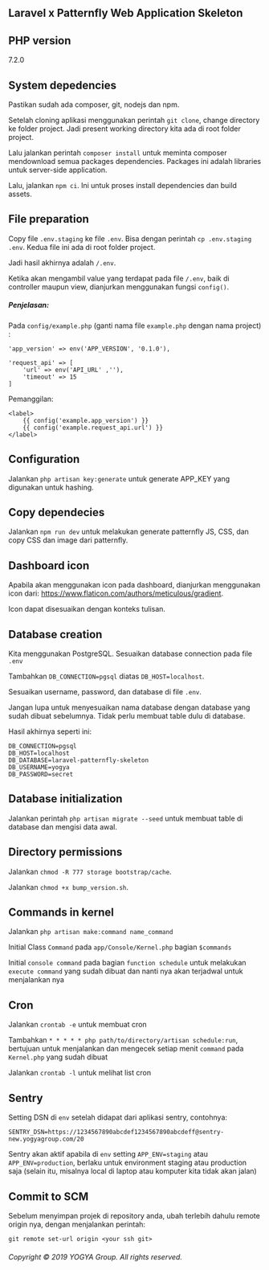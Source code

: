 Laravel x Patternfly Web Application Skeleton
-------------

## PHP version

7.2.0

## System depedencies

Pastikan sudah ada composer, git, nodejs dan npm.

Setelah cloning aplikasi menggunakan perintah `git clone`, change directory ke folder project. Jadi present working directory kita ada di root folder project.

Lalu jalankan perintah `composer install` untuk meminta composer mendownload semua packages dependencies. Packages ini adalah libraries untuk server-side application.

Lalu, jalankan `npm ci`. Ini untuk proses install dependencies dan build assets.

## File preparation

Copy file `.env.staging` ke file `.env`. Bisa dengan perintah `cp .env.staging .env`. Kedua file ini ada di root folder project.

Jadi hasil akhirnya adalah `/.env`.

Ketika akan mengambil value yang terdapat pada file `/.env`, baik di controller maupun view, dianjurkan menggunakan fungsi `config()`. 

##### Penjelasan:

Pada `config/example.php` (ganti nama file `example.php` dengan nama project) :
```
'app_version' => env('APP_VERSION', '0.1.0'),

'request_api' => [
    'url' => env('API_URL' ,''),
    'timeout' => 15
]
```

Pemanggilan:
```
<label>
    {{ config('example.app_version') }}
    {{ config('example.request_api.url') }}
</label>
```

## Configuration

Jalankan `php artisan key:generate` untuk generate APP_KEY yang digunakan untuk hashing.

## Copy dependecies

Jalankan `npm run dev` untuk melakukan generate patternfly JS, CSS, dan copy CSS dan image dari patternfly.

## Dashboard icon

Apabila akan menggunakan icon pada dashboard, dianjurkan menggunakan icon dari:
https://www.flaticon.com/authors/meticulous/gradient.

Icon dapat disesuaikan dengan konteks tulisan.

## Database creation

Kita menggunakan PostgreSQL. Sesuaikan database connection pada file `.env`

Tambahkan `DB_CONNECTION=pgsql` diatas `DB_HOST=localhost`.

Sesuaikan username, password, dan database di file `.env`.

Jangan lupa untuk menyesuaikan nama database dengan database yang sudah dibuat sebelumnya. Tidak perlu membuat table dulu di database.

Hasil akhirnya seperti ini:

```
DB_CONNECTION=pgsql
DB_HOST=localhost
DB_DATABASE=laravel-patternfly-skeleton
DB_USERNAME=yogya
DB_PASSWORD=secret
```

## Database initialization

Jalankan perintah `php artisan migrate --seed` untuk membuat table di database dan mengisi data awal.

## Directory permissions

Jalankan `chmod -R 777 storage bootstrap/cache`.

Jalankan `chmod +x bump_version.sh`.

## Commands in kernel

Jalankan `php artisan make:command name_command`

Initial Class `Command` pada `app/Console/Kernel.php` bagian `$commands`

Initial `console command` pada bagian `function schedule` untuk melakukan `execute command` yang sudah dibuat dan nanti nya akan terjadwal untuk menjalankan nya

## Cron

Jalankan `crontab -e` untuk membuat cron

Tambahkan `* * * * * php path/to/directory/artisan schedule:run`, bertujuan untuk menjalankan dan mengecek setiap menit `command` pada `Kernel.php` yang sudah dibuat

Jalankan `crontab -l` untuk melihat list cron

## Sentry
Setting DSN di ```env``` setelah didapat dari aplikasi sentry, contohnya:
```dotenv
SENTRY_DSN=https://1234567890abcdef1234567890abcdeff@sentry-new.yogyagroup.com/20
```
Sentry akan aktif apabila di ```env``` setting ```APP_ENV=staging``` atau ```APP_ENV=production```, berlaku untuk environment staging atau production saja (selain itu, misalnya local di laptop atau komputer kita tidak akan jalan)


## Commit to SCM

Sebelum menyimpan projek di repository anda, ubah terlebih dahulu remote origin nya, dengan menjalankan perintah:

`git remote set-url origin <your ssh git>`


###### Copyright &copy; 2019 YOGYA Group. All rights reserved.
